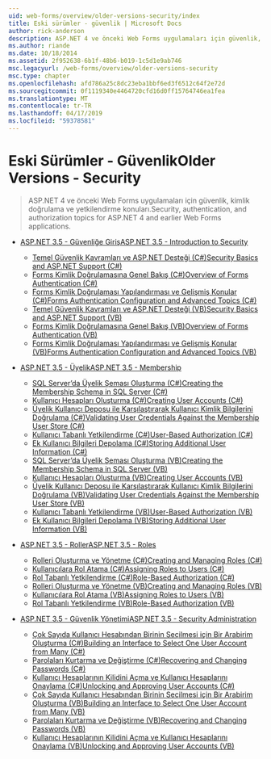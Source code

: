 ```yaml
---
uid: web-forms/overview/older-versions-security/index
title: Eski sürümler - güvenlik | Microsoft Docs
author: rick-anderson
description: ASP.NET 4 ve önceki Web Forms uygulamaları için güvenlik, kimlik doğrulama ve yetkilendirme konuları.
ms.author: riande
ms.date: 10/18/2014
ms.assetid: 2f952638-6b1f-48b6-b019-1c5d1e9ab746
msc.legacyurl: /web-forms/overview/older-versions-security
msc.type: chapter
ms.openlocfilehash: afd786a25c8dc23eba1bbf6ed3f6512c64f2e72d
ms.sourcegitcommit: 0f1119340e4464720cfd16d0ff15764746ea1fea
ms.translationtype: MT
ms.contentlocale: tr-TR
ms.lasthandoff: 04/17/2019
ms.locfileid: "59378581"
---
```

# <a name="older-versions---security"></a><span data-ttu-id="c7342-103">Eski Sürümler - Güvenlik</span><span class="sxs-lookup"><span data-stu-id="c7342-103">Older Versions - Security</span></span>

> <span data-ttu-id="c7342-104">ASP.NET 4 ve önceki Web Forms uygulamaları için güvenlik, kimlik doğrulama ve yetkilendirme konuları.</span><span class="sxs-lookup"><span data-stu-id="c7342-104">Security, authentication, and authorization topics for ASP.NET 4 and earlier Web Forms applications.</span></span>


- [<span data-ttu-id="c7342-105">ASP.NET 3.5 - Güvenliğe Giriş</span><span class="sxs-lookup"><span data-stu-id="c7342-105">ASP.NET 3.5 - Introduction to Security</span></span>](introduction/index.md)

    - [<span data-ttu-id="c7342-106">Temel Güvenlik Kavramları ve ASP.NET Desteği (C#)</span><span class="sxs-lookup"><span data-stu-id="c7342-106">Security Basics and ASP.NET Support (C#)</span></span>](introduction/security-basics-and-asp-net-support-cs.md)
    - [<span data-ttu-id="c7342-107">Forms Kimlik Doğrulamasına Genel Bakış (C#)</span><span class="sxs-lookup"><span data-stu-id="c7342-107">Overview of Forms Authentication (C#)</span></span>](introduction/an-overview-of-forms-authentication-cs.md)
    - [<span data-ttu-id="c7342-108">Forms Kimlik Doğrulaması Yapılandırması ve Gelişmiş Konular (C#)</span><span class="sxs-lookup"><span data-stu-id="c7342-108">Forms Authentication Configuration and Advanced Topics (C#)</span></span>](introduction/forms-authentication-configuration-and-advanced-topics-cs.md)
    - [<span data-ttu-id="c7342-109">Temel Güvenlik Kavramları ve ASP.NET Desteği (VB)</span><span class="sxs-lookup"><span data-stu-id="c7342-109">Security Basics and ASP.NET Support (VB)</span></span>](introduction/security-basics-and-asp-net-support-vb.md)
    - [<span data-ttu-id="c7342-110">Forms Kimlik Doğrulamasına Genel Bakış (VB)</span><span class="sxs-lookup"><span data-stu-id="c7342-110">Overview of Forms Authentication (VB)</span></span>](introduction/an-overview-of-forms-authentication-vb.md)
    - [<span data-ttu-id="c7342-111">Forms Kimlik Doğrulaması Yapılandırması ve Gelişmiş Konular (VB)</span><span class="sxs-lookup"><span data-stu-id="c7342-111">Forms Authentication Configuration and Advanced Topics (VB)</span></span>](introduction/forms-authentication-configuration-and-advanced-topics-vb.md)
- [<span data-ttu-id="c7342-112">ASP.NET 3.5 - Üyelik</span><span class="sxs-lookup"><span data-stu-id="c7342-112">ASP.NET 3.5 - Membership</span></span>](membership/index.md)

    - [<span data-ttu-id="c7342-113">SQL Server’da Üyelik Şeması Oluşturma (C#)</span><span class="sxs-lookup"><span data-stu-id="c7342-113">Creating the Membership Schema in SQL Server (C#)</span></span>](membership/creating-the-membership-schema-in-sql-server-cs.md)
    - [<span data-ttu-id="c7342-114">Kullanıcı Hesapları Oluşturma (C#)</span><span class="sxs-lookup"><span data-stu-id="c7342-114">Creating User Accounts (C#)</span></span>](membership/creating-user-accounts-cs.md)
    - [<span data-ttu-id="c7342-115">Üyelik Kullanıcı Deposu ile Karşılaştırarak Kullanıcı Kimlik Bilgilerini Doğrulama (C#)</span><span class="sxs-lookup"><span data-stu-id="c7342-115">Validating User Credentials Against the Membership User Store (C#)</span></span>](membership/validating-user-credentials-against-the-membership-user-store-cs.md)
    - [<span data-ttu-id="c7342-116">Kullanıcı Tabanlı Yetkilendirme (C#)</span><span class="sxs-lookup"><span data-stu-id="c7342-116">User-Based Authorization (C#)</span></span>](membership/user-based-authorization-cs.md)
    - [<span data-ttu-id="c7342-117">Ek Kullanıcı Bilgileri Depolama (C#)</span><span class="sxs-lookup"><span data-stu-id="c7342-117">Storing Additional User Information (C#)</span></span>](membership/storing-additional-user-information-cs.md)
    - [<span data-ttu-id="c7342-118">SQL Server’da Üyelik Şeması Oluşturma (VB)</span><span class="sxs-lookup"><span data-stu-id="c7342-118">Creating the Membership Schema in SQL Server (VB)</span></span>](membership/creating-the-membership-schema-in-sql-server-vb.md)
    - [<span data-ttu-id="c7342-119">Kullanıcı Hesapları Oluşturma (VB)</span><span class="sxs-lookup"><span data-stu-id="c7342-119">Creating User Accounts (VB)</span></span>](membership/creating-user-accounts-vb.md)
    - [<span data-ttu-id="c7342-120">Üyelik Kullanıcı Deposu ile Karşılaştırarak Kullanıcı Kimlik Bilgilerini Doğrulama (VB)</span><span class="sxs-lookup"><span data-stu-id="c7342-120">Validating User Credentials Against the Membership User Store (VB)</span></span>](membership/validating-user-credentials-against-the-membership-user-store-vb.md)
    - [<span data-ttu-id="c7342-121">Kullanıcı Tabanlı Yetkilendirme (VB)</span><span class="sxs-lookup"><span data-stu-id="c7342-121">User-Based Authorization (VB)</span></span>](membership/user-based-authorization-vb.md)
    - [<span data-ttu-id="c7342-122">Ek Kullanıcı Bilgileri Depolama (VB)</span><span class="sxs-lookup"><span data-stu-id="c7342-122">Storing Additional User Information (VB)</span></span>](membership/storing-additional-user-information-vb.md)
- [<span data-ttu-id="c7342-123">ASP.NET 3.5 - Roller</span><span class="sxs-lookup"><span data-stu-id="c7342-123">ASP.NET 3.5 - Roles</span></span>](roles/index.md)

    - [<span data-ttu-id="c7342-124">Rolleri Oluşturma ve Yönetme (C#)</span><span class="sxs-lookup"><span data-stu-id="c7342-124">Creating and Managing Roles (C#)</span></span>](roles/creating-and-managing-roles-cs.md)
    - [<span data-ttu-id="c7342-125">Kullanıcılara Rol Atama (C#)</span><span class="sxs-lookup"><span data-stu-id="c7342-125">Assigning Roles to Users (C#)</span></span>](roles/assigning-roles-to-users-cs.md)
    - [<span data-ttu-id="c7342-126">Rol Tabanlı Yetkilendirme (C#)</span><span class="sxs-lookup"><span data-stu-id="c7342-126">Role-Based Authorization (C#)</span></span>](roles/role-based-authorization-cs.md)
    - [<span data-ttu-id="c7342-127">Rolleri Oluşturma ve Yönetme (VB)</span><span class="sxs-lookup"><span data-stu-id="c7342-127">Creating and Managing Roles (VB)</span></span>](roles/creating-and-managing-roles-vb.md)
    - [<span data-ttu-id="c7342-128">Kullanıcılara Rol Atama (VB)</span><span class="sxs-lookup"><span data-stu-id="c7342-128">Assigning Roles to Users (VB)</span></span>](roles/assigning-roles-to-users-vb.md)
    - [<span data-ttu-id="c7342-129">Rol Tabanlı Yetkilendirme (VB)</span><span class="sxs-lookup"><span data-stu-id="c7342-129">Role-Based Authorization (VB)</span></span>](roles/role-based-authorization-vb.md)
- [<span data-ttu-id="c7342-130">ASP.NET 3.5 - Güvenlik Yönetimi</span><span class="sxs-lookup"><span data-stu-id="c7342-130">ASP.NET 3.5 - Security Administration</span></span>](admin/index.md)

    - [<span data-ttu-id="c7342-131">Çok Sayıda Kullanıcı Hesabından Birinin Seçilmesi için Bir Arabirim Oluşturma (C#)</span><span class="sxs-lookup"><span data-stu-id="c7342-131">Building an Interface to Select One User Account from Many (C#)</span></span>](admin/building-an-interface-to-select-one-user-account-from-many-cs.md)
    - [<span data-ttu-id="c7342-132">Parolaları Kurtarma ve Değiştirme (C#)</span><span class="sxs-lookup"><span data-stu-id="c7342-132">Recovering and Changing Passwords (C#)</span></span>](admin/recovering-and-changing-passwords-cs.md)
    - [<span data-ttu-id="c7342-133">Kullanıcı Hesaplarının Kilidini Açma ve Kullanıcı Hesaplarını Onaylama (C#)</span><span class="sxs-lookup"><span data-stu-id="c7342-133">Unlocking and Approving User Accounts (C#)</span></span>](admin/unlocking-and-approving-user-accounts-cs.md)
    - [<span data-ttu-id="c7342-134">Çok Sayıda Kullanıcı Hesabından Birinin Seçilmesi için Bir Arabirim Oluşturma (VB)</span><span class="sxs-lookup"><span data-stu-id="c7342-134">Building an Interface to Select One User Account from Many (VB)</span></span>](admin/building-an-interface-to-select-one-user-account-from-many-vb.md)
    - [<span data-ttu-id="c7342-135">Parolaları Kurtarma ve Değiştirme (VB)</span><span class="sxs-lookup"><span data-stu-id="c7342-135">Recovering and Changing Passwords (VB)</span></span>](admin/recovering-and-changing-passwords-vb.md)
    - [<span data-ttu-id="c7342-136">Kullanıcı Hesaplarının Kilidini Açma ve Kullanıcı Hesaplarını Onaylama (VB)</span><span class="sxs-lookup"><span data-stu-id="c7342-136">Unlocking and Approving User Accounts (VB)</span></span>](admin/unlocking-and-approving-user-accounts-vb.md)
